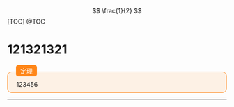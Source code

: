 $$
\frac{1}{2}
$$
[TOC]
@TOC

# 121321321

<div style="padding-top:15px">
    <div style="background-color:#FF8618;color:#FFF;float:left;margin-top:-15px;margin-left: 20px;padding:3px 10px;border-radius:5px;">定理</div>
    <div style="background-color:rgba(255,134,24,0.1);padding:20px 20px 10px 20px;border:1px solid #FF8618;border-radius:10px;overflow:visible">
        123456
    </div>
</div>


---
